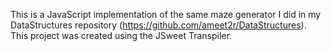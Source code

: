 This is a JavaScript implementation of the same maze generator I did in my DataStructures repository (https://github.com/ameet2r/DataStructures). This project was created using the JSweet Transpiler.



